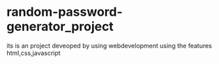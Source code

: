 # random-password-generator_project
its is an project deveoped by using webdevelopment
using the features html,css,javascript
